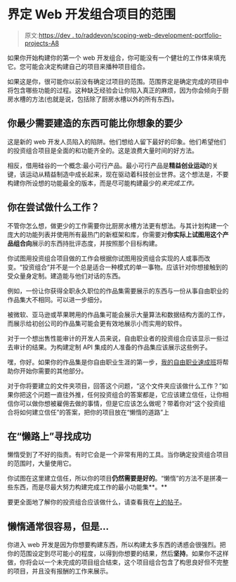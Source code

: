 # 界定 Web 开发组合项目的范围

> 原文:[https://dev . to/raddevon/scoping-web-development-portfolio-projects-A8](https://dev.to/raddevon/scoping-web-development-portfolio-projects-a8)

如果你开始构建你的第一个 web 开发组合，你可能没有一个健壮的工作体来填充它。您可能会决定构建自己的项目来播种项目组合。

如果这是你，很可能你以前没有确定过项目的范围。范围界定是确定完成的项目中将包含哪些功能的过程。这种缺乏经验会让你陷入真正的麻烦，因为你会倾向于厨房水槽的方法(也就是说，包括除了厨房水槽以外的所有东西)。

## 你最少需要建造的东西可能比你想象的要少

这是新的 web 开发人员陷入的陷阱。他们想给人留下最好的印象。他们希望他们的投资组合项目是全面的和功能齐全的。这是浪费大量时间的好方法。

相反，借用硅谷的一个概念:最小可行产品。最小可行产品是**精益创业运动**的关键，该运动从精益制造中成长起来，现在驱动着科技创业世界。这个想法是，不要构建你所设想的功能最全的版本，而是尽可能构建最少的*来完成工作。*

## [](#what-job-are-you-trying-to-do)你在尝试做什么工作？

不管你怎么想，做更少的工作需要你比厨房水槽方法更有想法。与其计划构建一个庞大的功能列表并使用所有最热门的新框架和库，你需要对**你实际上试图用这个产品组合向**展示的东西持批评态度，并按照那个目标构建。

你试图用投资组合项目做的工作会根据你试图用投资组合实现的人或事而改变。“投资组合”并不是一个总是适合一种模式的单一事物。应该针对你想接触到的受众量身定制。建造能与他们对话的东西。

例如，一份让你获得全职永久职位的作品集需要展示的东西与一份从事自由职业的作品集大不相同。可以进一步细分。

被微软、亚马逊或苹果聘用的作品集可能会展示大量算法和数据结构方面的工作，而展示给初创公司的作品集可能会更有效地展示小而实用的软件。

对于一个想出售性能审计的开发人员来说，自由职业者的投资组合应该显示一些过去审计的结果。为构建定制 API 集成的人准备的作品集应该展示这些例子。

嘿，你好。如果你的作品集是你自由职业生涯的第一步，[我的自由职业速成班](https://raddevon.com/enroll-in-the-freelancing-crash-course/)将帮助你开始你需要的其他部分。

对于你将要建立的文件夹项目，回答这个问题，“这个文件夹应该做什么工作？”如果你把这个问题一直往外推，任何投资组合的答案都是，它应该建立信任，让你相信你可以做你想被雇佣去做的事情，但是它应该怎么做呢？带着你对“这个投资组合将如何建立信任”的答案，把你的项目放在“懒惰的道路”上

## [](#find-success-on-the-lazy-path)在“懒路上”寻找成功

懒惰受到了不好的指责。有时它会是一个非常有用的工具。当你确定投资组合项目的范围时，大量使用它。

你试图在这里建立信任，所以你的项目**仍然需要是好的**。“懒惰”的方法不是拼凑一些东西，而是尽最大努力构建完成工作的最小功能集**。**

要更全面地了解你的投资组合应该做什么，请查看我在[上的帖子](https://raddevon.com/articles/what-youre-doing-wrong-with-your-web-development-portfolio/)。

## 懒惰通常很容易，但是…

你进入 web 开发是因为你想要构建东西，所以构建太多东西的诱惑会很强烈。把你的范围设定到尽可能小的程度，以得到你想要的结果，然后**坚持**。如果你不这样做，你将会以一个未完成的项目组合结束，这个项目组合包含了构思良好但不完整的项目，并且没有报酬的工作来展示。